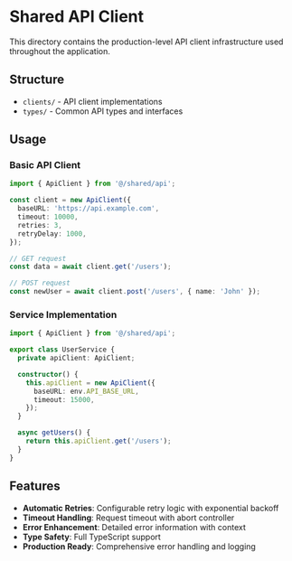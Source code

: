 # Shared API Client

This directory contains the production-level API client infrastructure used throughout the application.

## Structure

- `clients/` - API client implementations
- `types/` - Common API types and interfaces

## Usage

### Basic API Client

```typescript
import { ApiClient } from '@/shared/api';

const client = new ApiClient({
  baseURL: 'https://api.example.com',
  timeout: 10000,
  retries: 3,
  retryDelay: 1000,
});

// GET request
const data = await client.get('/users');

// POST request
const newUser = await client.post('/users', { name: 'John' });
```

### Service Implementation

```typescript
import { ApiClient } from '@/shared/api';

export class UserService {
  private apiClient: ApiClient;

  constructor() {
    this.apiClient = new ApiClient({
      baseURL: env.API_BASE_URL,
      timeout: 15000,
    });
  }

  async getUsers() {
    return this.apiClient.get('/users');
  }
}
```

## Features

- **Automatic Retries**: Configurable retry logic with exponential backoff
- **Timeout Handling**: Request timeout with abort controller
- **Error Enhancement**: Detailed error information with context
- **Type Safety**: Full TypeScript support
- **Production Ready**: Comprehensive error handling and logging
